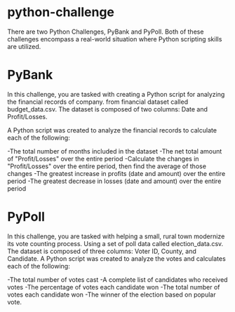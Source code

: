 # python-challenge

There are two Python Challenges, PyBank and PyPoll.
Both of these challenges encompass a real-world situation where Python scripting skills are utilized. 

# PyBank

In this challenge, you are tasked with creating a Python script for analyzing the financial records of company. from financial dataset called budget_data.csv. 
The dataset is composed of two columns: Date and Profit/Losses.

A Python script was created to analyze the financial records to calculate each of the following:

-The total number of months included in the dataset
-The net total amount of "Profit/Losses" over the entire period
-Calculate the changes in "Profit/Losses" over the entire period, then find the average of those changes
-The greatest increase in profits (date and amount) over the entire period
-The greatest decrease in losses (date and amount) over the entire period

# PyPoll

In this challenge, you are tasked with helping a small, rural town modernize its vote counting process.
Using a set of poll data called election_data.csv. The dataset is composed of three columns: Voter ID, County, and Candidate.
A Python script was created to analyze the votes and calculates each of the following:

-The total number of votes cast
-A complete list of candidates who received votes
-The percentage of votes each candidate won
-The total number of votes each candidate won
-The winner of the election based on popular vote.
